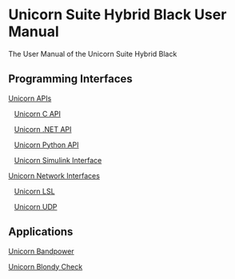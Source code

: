 # Unicorn Suite Hybrid Black User Manual
 The User Manual of the Unicorn Suite Hybrid Black

## Programming Interfaces

[Unicorn APIs](https://github.com/unicorn-bi/Unicorn-Hybrid-Black-Windows-APIs)<br/>

&nbsp;&nbsp;&nbsp;[Unicorn C API](https://github.com/unicorn-bi/Unicorn-Hybrid-Black-Windows-APIs/tree/main/c-api)<br/>

&nbsp;&nbsp;&nbsp;[Unicorn .NET API](https://github.com/unicorn-bi/Unicorn-Hybrid-Black-Windows-APIs/tree/main/dotnet-api)<br/>

&nbsp;&nbsp;&nbsp;[Unicorn Python API](https://github.com/unicorn-bi/Unicorn-Hybrid-Black-Windows-APIs/tree/main/python-api)<br/>

&nbsp;&nbsp;&nbsp;[Unicorn Simulink Interface](https://github.com/unicorn-bi/Unicorn-Hybrid-Black-Windows-APIs/tree/main/simulink-interface)<br/>

[Unicorn Network Interfaces](https://github.com/unicorn-bi/Unicorn-Network-Interfaces-Hybrid-Black/tree/main)<br/>

&nbsp;&nbsp;&nbsp;[Unicorn LSL](https://github.com/unicorn-bi/Unicorn-Network-Interfaces-Hybrid-Black/tree/main/LSL)<br/>

&nbsp;&nbsp;&nbsp;[Unicorn UDP](https://github.com/unicorn-bi/Unicorn-Network-Interfaces-Hybrid-Black/tree/main/UDP)<br/>

## Applications

[Unicorn Bandpower](https://github.com/unicorn-bi/Unicorn-Bandpower-Hybrid-Black)<br/>

[Unicorn Blondy Check](https://github.com/unicorn-bi/Unicorn-Hybrid-Black-Windows-APIs)<br/>